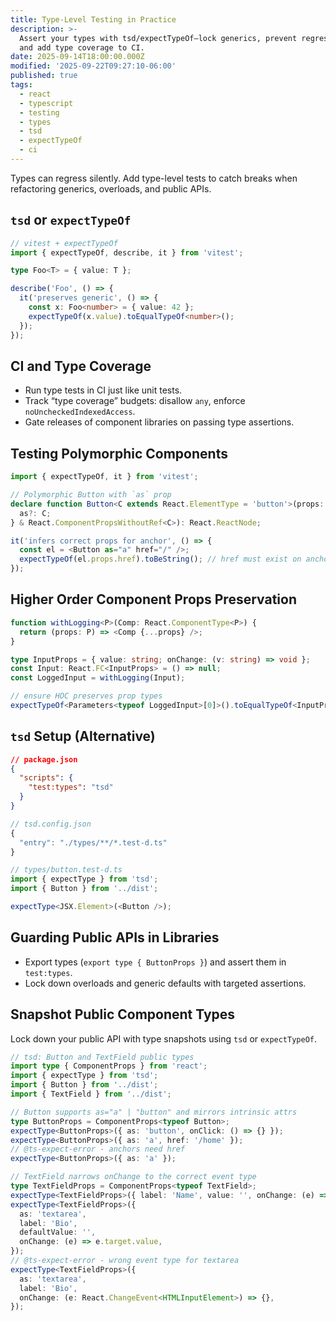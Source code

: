 ```yaml
---
title: Type-Level Testing in Practice
description: >-
  Assert your types with tsd/expectTypeOf—lock generics, prevent regressions,
  and add type coverage to CI.
date: 2025-09-14T18:00:00.000Z
modified: '2025-09-22T09:27:10-06:00'
published: true
tags:
  - react
  - typescript
  - testing
  - types
  - tsd
  - expectTypeOf
  - ci
---
```


Types can regress silently. Add type-level tests to catch breaks when refactoring generics, overloads, and public APIs.

## `tsd` or `expectTypeOf`

```ts
// vitest + expectTypeOf
import { expectTypeOf, describe, it } from 'vitest';

type Foo<T> = { value: T };

describe('Foo', () => {
  it('preserves generic', () => {
    const x: Foo<number> = { value: 42 };
    expectTypeOf(x.value).toEqualTypeOf<number>();
  });
});
```

## CI and Type Coverage

- Run type tests in CI just like unit tests.
- Track “type coverage” budgets: disallow `any`, enforce `noUncheckedIndexedAccess`.
- Gate releases of component libraries on passing type assertions.

## Testing Polymorphic Components

```ts
import { expectTypeOf, it } from 'vitest';

// Polymorphic Button with `as` prop
declare function Button<C extends React.ElementType = 'button'>(props: {
  as?: C;
} & React.ComponentPropsWithoutRef<C>): React.ReactNode;

it('infers correct props for anchor', () => {
  const el = <Button as="a" href="/" />;
  expectTypeOf(el.props.href).toBeString(); // href must exist on anchor
});
```

## Higher Order Component Props Preservation

```ts
function withLogging<P>(Comp: React.ComponentType<P>) {
  return (props: P) => <Comp {...props} />;
}

type InputProps = { value: string; onChange: (v: string) => void };
const Input: React.FC<InputProps> = () => null;
const LoggedInput = withLogging(Input);

// ensure HOC preserves prop types
expectTypeOf<Parameters<typeof LoggedInput>[0]>().toEqualTypeOf<InputProps>();
```

## `tsd` Setup (Alternative)

```json
// package.json
{
  "scripts": {
    "test:types": "tsd"
  }
}
```

```ts
// tsd.config.json
{
  "entry": "./types/**/*.test-d.ts"
}
```

```ts
// types/button.test-d.ts
import { expectType } from 'tsd';
import { Button } from '../dist';

expectType<JSX.Element>(<Button />);
```

## Guarding Public APIs in Libraries

- Export types (`export type { ButtonProps }`) and assert them in `test:types`.
- Lock down overloads and generic defaults with targeted assertions.

## Snapshot Public Component Types

Lock down your public API with type snapshots using `tsd` or `expectTypeOf`.

```ts
// tsd: Button and TextField public types
import type { ComponentProps } from 'react';
import { expectType } from 'tsd';
import { Button } from '../dist';
import { TextField } from '../dist';

// Button supports as="a" | "button" and mirrors intrinsic attrs
type ButtonProps = ComponentProps<typeof Button>;
expectType<ButtonProps>({ as: 'button', onClick: () => {} });
expectType<ButtonProps>({ as: 'a', href: '/home' });
// @ts-expect-error - anchors need href
expectType<ButtonProps>({ as: 'a' });

// TextField narrows onChange to the correct event type
type TextFieldProps = ComponentProps<typeof TextField>;
expectType<TextFieldProps>({ label: 'Name', value: '', onChange: (e) => e.target.value });
expectType<TextFieldProps>({
  as: 'textarea',
  label: 'Bio',
  defaultValue: '',
  onChange: (e) => e.target.value,
});
// @ts-expect-error - wrong event type for textarea
expectType<TextFieldProps>({
  as: 'textarea',
  label: 'Bio',
  onChange: (e: React.ChangeEvent<HTMLInputElement>) => {},
});
```

